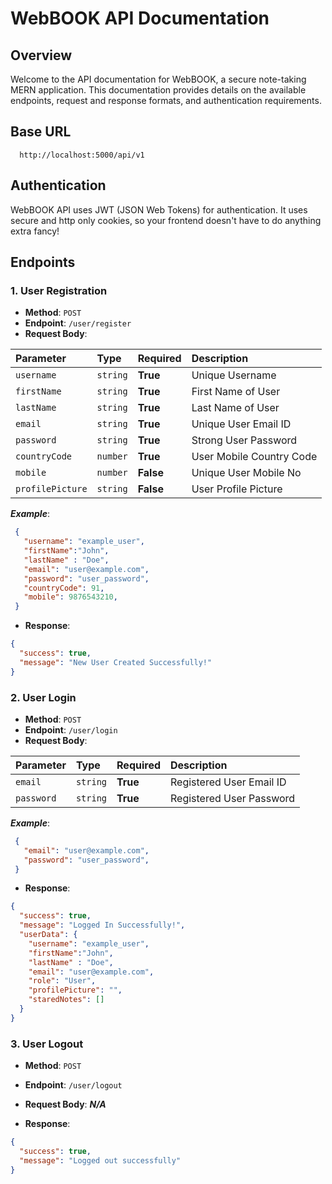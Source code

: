 # WebBOOK API Documentation

## Overview

Welcome to the API documentation for WebBOOK, a secure note-taking MERN application. This documentation provides details on the available endpoints, request and response formats, and authentication requirements.

## Base URL

```
  http://localhost:5000/api/v1
```

## Authentication

WebBOOK API uses JWT (JSON Web Tokens) for authentication. It uses secure and http only cookies, so your frontend doesn't have to do anything extra fancy!

## Endpoints
 ### 1. User Registration
 - **Method**: `POST`
 - **Endpoint**: `/user/register`
 - **Request Body**:
  
  | Parameter        | Type     | Required    | Description                |
  | :--------------- | :------- | :---------- | :------------------------- |
  | `username`       | `string` | **True**    | Unique Username            |
  | `firstName`      | `string` | **True**    | First Name of User         |
  | `lastName`       | `string` | **True**    | Last Name of User          |
  | `email`          | `string` | **True**    | Unique User Email ID       |
  | `password`       | `string` | **True**    | Strong User Password       |
  | `countryCode`    | `number` | **True**    | User Mobile Country Code   |
  | `mobile`         | `number` | **False**   | Unique User Mobile No      |
  | `profilePicture` | `string` | **False**   | User Profile Picture       |
 
 ***Example***:
 ```json
  {
    "username": "example_user",
    "firstName":"John",
    "lastName" : "Doe",
    "email": "user@example.com",
    "password": "user_password",
    "countryCode": 91,
    "mobile": 9876543210,
  }
 ```
 - **Response**:
  ```json
  {
    "success": true,
    "message": "New User Created Successfully!"
  }
 ```

 ### 2. User Login
 - **Method**: `POST`
 - **Endpoint**: `/user/login`
 - **Request Body**:
  
  | Parameter        | Type     | Required    | Description                |
  | :--------------- | :------- | :---------- | :------------------------- |
  | `email`          | `string` | **True**    | Registered User Email ID   |
  | `password`       | `string` | **True**    | Registered User Password   |
 
 ***Example***:
 ```json
  {
    "email": "user@example.com",
    "password": "user_password",
  }
 ```
 - **Response**:
  ```json
  {
    "success": true,
    "message": "Logged In Successfully!",
    "userData": {
      "username": "example_user",
      "firstName":"John",
      "lastName" : "Doe",
      "email": "user@example.com",
      "role": "User",
      "profilePicture": "",
      "staredNotes": []
    }
  }
 ```

### 3. User Logout
 - **Method**: `POST`
 - **Endpoint**: `/user/logout`
 - **Request Body**:
  ***N/A***

 - **Response**:
  ```json
  {
    "success": true,
    "message": "Logged out successfully"
  }
 ```